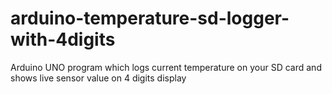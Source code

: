 # arduino-temperature-sd-logger-with-4digits
Arduino UNO program which logs current temperature on your SD card and shows live sensor value on 4 digits display
